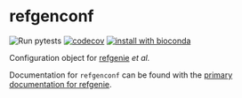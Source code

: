 # refgenconf

![Run pytests](https://github.com/refgenie/refgenconf/workflows/Run%20pytests/badge.svg)
[![codecov](https://codecov.io/gh/refgenie/refgenconf/branch/master/graph/badge.svg)](https://codecov.io/gh/refgenie/refgenconf)
[![install with bioconda](https://img.shields.io/badge/install%20with-bioconda-brightgreen.svg?style=flat)](http://bioconda.github.io/recipes/refgenconf/README.html)

Configuration object for [refgenie](https://doi.org/10.1093/gigascience/giz149) *et al.*

Documentation for `refgenconf` can be found with the [primary documentation for refgenie](http://refgenie.databio.org).
